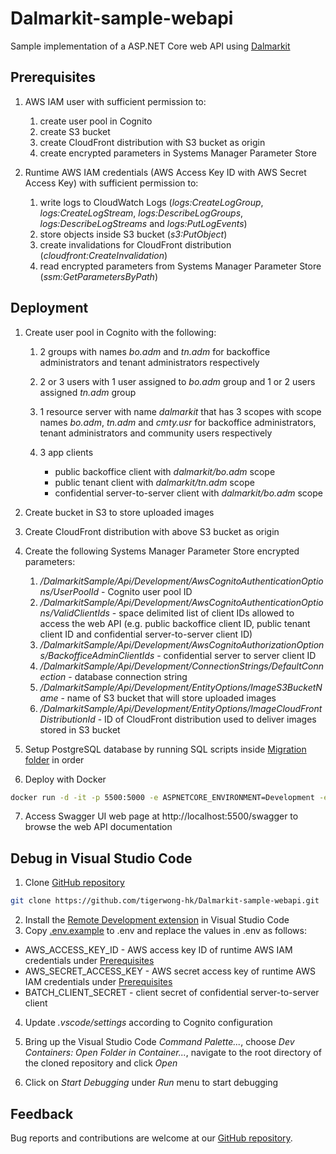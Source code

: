 # Dalmarkit-sample-webapi

Sample implementation of a ASP.NET Core web API using [Dalmarkit][dalmarkit]

## Prerequisites

1. AWS IAM user with sufficient permission to:

    1. create user pool in Cognito
    2. create S3 bucket
    3. create CloudFront distribution with S3 bucket as origin
    4. create encrypted parameters in Systems Manager Parameter Store

2. Runtime AWS IAM credentials (AWS Access Key ID with AWS Secret Access Key) with sufficient permission to:

    1. write logs to CloudWatch Logs (_logs:CreateLogGroup_, _logs:CreateLogStream_, _logs:DescribeLogGroups_, _logs:DescribeLogStreams_ and _logs:PutLogEvents_)
    2. store objects inside S3 bucket (_s3:PutObject_)
    3. create invalidations for CloudFront distribution (_cloudfront:CreateInvalidation_)
    4. read encrypted parameters from Systems Manager Parameter Store (_ssm:GetParametersByPath_)

## Deployment

1. Create user pool in Cognito with the following:

    1. 2 groups with names _bo.adm_ and _tn.adm_ for backoffice administrators and tenant administrators respectively
    2. 2 or 3 users with 1 user assigned to _bo.adm_ group and 1 or 2 users assigned _tn.adm_ group
    3. 1 resource server with name _dalmarkit_ that has 3 scopes with scope names _bo.adm_, _tn.adm_ and _cmty.usr_ for backoffice administrators, tenant administrators and community users respectively
    4. 3 app clients

        - public backoffice client with _dalmarkit/bo.adm_ scope
        - public tenant client with _dalmarkit/tn.adm_ scope
        - confidential server-to-server client with _dalmarkit/bo.adm_ scope

2. Create bucket in S3 to store uploaded images
3. Create CloudFront distribution with above S3 bucket as origin
4. Create the following Systems Manager Parameter Store encrypted parameters:

    1. _/DalmarkitSample/Api/Development/AwsCognitoAuthenticationOptions/UserPoolId_ - Cognito user pool ID
    2. _/DalmarkitSample/Api/Development/AwsCognitoAuthenticationOptions/ValidClientIds_ - space delimited list of client IDs allowed to access the web API (e.g. public backoffice client ID, public tenant client ID and confidential server-to-server client ID)
    3. _/DalmarkitSample/Api/Development/AwsCognitoAuthorizationOptions/BackofficeAdminClientIds_ - confidential server to server client ID
    4. _/DalmarkitSample/Api/Development/ConnectionStrings/DefaultConnection_ - database connection string
    5. _/DalmarkitSample/Api/Development/EntityOptions/ImageS3BucketName_ - name of S3 bucket that will store uploaded images
    6. _/DalmarkitSample/Api/Development/EntityOptions/ImageCloudFrontDistributionId_ - ID of CloudFront distribution used to deliver images stored in S3 bucket

5. Setup PostgreSQL database by running SQL scripts inside [Migration folder][migration] in order

6. Deploy with Docker

```sh
docker run -d -it -p 5500:5000 -e ASPNETCORE_ENVIRONMENT=Development -e AWS_ACCESS_KEY_ID=<AwsAccessKeyId> -e AWS_SECRET_ACCESS_KEY=+<AwsSecretAccessKey> tigerwonghk/dalmarkit-sample-webapi
```

7. Access Swagger UI web page at http://localhost:5500/swagger to browse the web API documentation

## Debug in Visual Studio Code

1. Clone [GitHub repository][repository]

```sh
git clone https://github.com/tigerwong-hk/Dalmarkit-sample-webapi.git
```

2. Install the [Remote Development extension][remotedev] in Visual Studio Code
3. Copy [.env.example][envexample] to .env and replace the values in .env as follows:

-   AWS_ACCESS_KEY_ID - AWS access key ID of runtime AWS IAM credentials under [Prerequisites][prerequisites]
-   AWS_SECRET_ACCESS_KEY - AWS secret access key of runtime AWS IAM credentials under [Prerequisites][prerequisites]
-   BATCH_CLIENT_SECRET - client secret of confidential server-to-server client

4. Update _.vscode/settings_ according to Cognito configuration

5. Bring up the Visual Studio Code _Command Palette..._, choose _Dev Containers: Open Folder in Container..._, navigate to the root directory of the cloned repository and click _Open_
6. Click on _Start Debugging_ under _Run_ menu to start debugging

## Feedback

Bug reports and contributions are welcome at our [GitHub repository][repository].

<!-- LINKS -->

[dalmarkit]: https://github.com/tigerwong-hk/Dalmarkit
[envexample]: .env.example
[migration]: src/Dalmarkit.Sample.WebApi/Migrations
[prerequisites]: #prerequisites
[remotedev]: https://marketplace.visualstudio.com/items?itemName=ms-vscode-remote.vscode-remote-extensionpack
[repository]: https://github.com/tigerwong-hk/Dalmarkit-sample-webapi
